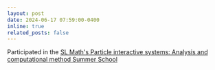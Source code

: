 ```yaml
---
layout: post
date: 2024-06-17 07:59:00-0400
inline: true
related_posts: false
---
```


Participated in the [SL Math's Particle interactive systems: Analysis and computational method Summer School](https://www.slmath.org/summer-schools/1035#overview_summer_graduate_school)

